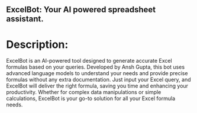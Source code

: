 ## ExcelBot: Your AI powered spreadsheet assistant.
# Description:
ExcelBot is an AI-powered tool designed to generate accurate Excel formulas based on your queries. Developed by Ansh Gupta, this bot uses advanced language models to understand your needs and provide precise formulas without any extra documentation. Just input your Excel query, and ExcelBot will deliver the right formula, saving you time and enhancing your productivity. Whether for complex data manipulations or simple calculations, ExcelBot is your go-to solution for all your Excel formula needs.
